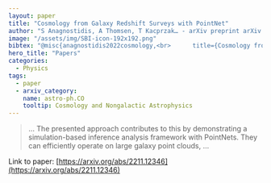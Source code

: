 ```yaml
---
layout: paper
title: "Cosmology from Galaxy Redshift Surveys with PointNet"
author: "S Anagnostidis, A Thomsen, T Kacprzak… - arXiv preprint arXiv …, 2022 - arxiv.org"
image: "/assets/img/SBI-icon-192x192.png"
bibtex: "@misc{anagnostidis2022cosmology,<br>      title={Cosmology from Galaxy Redshift Surveys with PointNet}, <br>      author={Sotiris Anagnostidis and Arne Thomsen and Tomasz Kacprzak and Tilman Tröster and Luca Biggio and Alexandre Refregier and Thomas Hofmann},<br>      year={2022},<br>      eprint={2211.12346},<br>      archivePrefix={arXiv},<br>      primaryClass={astro-ph.CO}<br>}"
hero_title: "Papers"
categories:
  - Physics
tags:
  - paper
  - arxiv_category:
    name: astro-ph.CO
    tooltip: Cosmology and Nongalactic Astrophysics
---
```

>… The presented approach contributes to this by demonstrating a simulation-based inference analysis framework with PointNets. They can efficiently operate on large galaxy point clouds, …

Link to paper: [https://arxiv.org/abs/2211.12346](https://arxiv.org/abs/2211.12346)


